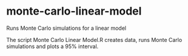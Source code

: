 # monte-carlo-linear-model
Runs Monte Carlo simulations for a linear model


The script Monte Carlo Linear Model.R creates data, runs Monte Carlo simulations and plots a 95% interval. 
